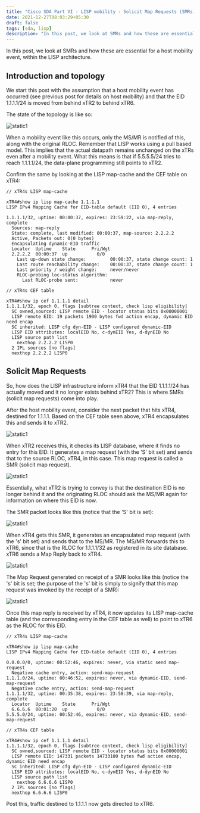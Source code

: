 ```yaml
---
title: "Cisco SDA Part VI - LISP mobility - Solicit Map Requests (SMRs)"
date: 2021-12-27T08:03:29+05:30
draft: false
tags: [sda, lisp]
description: "In this post, we look at SMRs and how these are essential for a host mobility event, within the LISP architecture."
---
```

In this post, we look at SMRs and how these are essential for a host mobility event, within the LISP architecture.
<!--more-->

## Introduction and topology

We start this post with the assumption that a host mobility event has occurred (see previous post for details on host mobility) and that the EID 1.1.1.1/24 is moved from behind xTR2 to behind xTR6. 


The state of the topology is like so:

![static1](/images/cisco/sda_6/smr_1.jpg)




When a mobility event like this occurs, only the MS/MR is notified of this, along with the original RLOC. Remember that LISP works using a pull based model. This implies that the actual datapath remains unchanged on the xTRs even after a mobility event. What this means is that if 5.5.5.5/24 tries to reach 1.1.1.1/24, the data-plane programming still points to xTR2. 


Confirm the same by looking at the LISP map-cache and the CEF table on xTR4:

```
// xTR4s LISP map-cache

xTR4#show ip lisp map-cache 1.1.1.1
LISP IPv4 Mapping Cache for EID-table default (IID 0), 4 entries

1.1.1.1/32, uptime: 00:00:37, expires: 23:59:22, via map-reply, complete
  Sources: map-reply
  State: complete, last modified: 00:00:37, map-source: 2.2.2.2
  Active, Packets out: 0(0 bytes)
  Encapsulating dynamic-EID traffic
  Locator  Uptime    State      Pri/Wgt
  2.2.2.2  00:00:37  up           0/0  
    Last up-down state change:         00:00:37, state change count: 1
    Last route reachability change:    00:00:37, state change count: 1
    Last priority / weight change:     never/never
    RLOC-probing loc-status algorithm:
      Last RLOC-probe sent:            never

// xTR4s CEF table

xTR4#show ip cef 1.1.1.1 detail 
1.1.1.1/32, epoch 0, flags [subtree context, check lisp eligibility]
  SC owned,sourced: LISP remote EID - locator status bits 0x00000001
  LISP remote EID: 19 packets 1900 bytes fwd action encap, dynamic EID need encap
  SC inherited: LISP cfg dyn-EID - LISP configured dynamic-EID
  LISP EID attributes: localEID No, c-dynEID Yes, d-dynEID No
  LISP source path list
    nexthop 2.2.2.2 LISP0
  2 IPL sources [no flags]
  nexthop 2.2.2.2 LISP0
```




## Solicit Map Requests

So, how does the LISP infrastructure inform xTR4 that the EID 1.1.1.1/24 has actually moved and it no longer exists behind xTR2? This is where SMRs (solicit map requests) come into play. 


After the host mobility event, consider the next packet that hits xTR4, destined for 1.1.1.1. Based on the CEF table seen above, xTR4 encapsulates this and sends it to xTR2. 

![static1](/images/cisco/sda_6/smr_2.jpg)




When xTR2 receives this, it checks its LISP database, where it finds no entry for this EID. It generates a map request (with the 'S' bit set) and sends that to the source RLOC, xTR4, in this case. This map request is called a SMR (solicit map request). 

![static1](/images/cisco/sda_6/smr_3.jpg)






Essentially, what xTR2 is trying to convey is that the destination EID is no longer behind it and the originating RLOC should ask the MS/MR again for information on where this EID is now. 



The SMR packet looks like this (notice that the 'S' bit is set):

![static1](/images/cisco/sda_6/smr_4.jpg)




When xTR4 gets this SMR, it generates an encapsulated map request (with the 's' bit set) and sends that to the MS/MR. The MS/MR forwards this to xTR6, since that is the RLOC for 1.1.1.1/32 as registered in its site database. xTR6 sends a Map Reply back to xTR4.

![static1](/images/cisco/sda_6/smr_5.jpg)




The Map Request generated on receipt of a SMR looks like this (notice the 's' bit is set; the purpose of the 's' bit is simply to signify that this map request was invoked by the receipt of a SMR):

![static1](/images/cisco/sda_6/smr_6.jpg)




Once this map reply is received by xTR4, it now updates its LISP map-cache table (and the corresponding entry in the CEF table as well) to point to xTR6 as the RLOC for this EID. 

```
// xTR4s LISP map-cache

xTR4#show ip lisp map-cache 
LISP IPv4 Mapping Cache for EID-table default (IID 0), 4 entries

0.0.0.0/0, uptime: 00:52:46, expires: never, via static send map-request
  Negative cache entry, action: send-map-request
1.1.1.0/24, uptime: 00:46:52, expires: never, via dynamic-EID, send-map-request
  Negative cache entry, action: send-map-request
1.1.1.1/32, uptime: 00:35:38, expires: 23:58:39, via map-reply, complete
  Locator  Uptime    State      Pri/Wgt
  6.6.6.6  00:01:20  up           0/0  
5.5.5.0/24, uptime: 00:52:46, expires: never, via dynamic-EID, send-map-request

// xTR4s CEF table

xTR4#show ip cef 1.1.1.1 detail
1.1.1.1/32, epoch 0, flags [subtree context, check lisp eligibility]
  SC owned,sourced: LISP remote EID - locator status bits 0x00000001
  LISP remote EID: 147331 packets 14733100 bytes fwd action encap, dynamic EID need encap
  SC inherited: LISP cfg dyn-EID - LISP configured dynamic-EID
  LISP EID attributes: localEID No, c-dynEID Yes, d-dynEID No
  LISP source path list
    nexthop 6.6.6.6 LISP0
  2 IPL sources [no flags]
  nexthop 6.6.6.6 LISP0
```




Post this, traffic destined to 1.1.1.1 now gets directed to xTR6.
